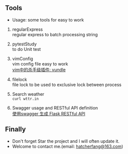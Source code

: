 ## Tools  
- Usage: some tools for easy to work  
1. regularExpress    
regular express to batch processing string  

2. pytestStudy  
to do Unit test  

3. vimConfig  
vim config file easy to work  
[vim中的杀手级插件: vundle](http://zuyunfei.com/2013/04/12/killer-plugin-of-vim-vundle/)  

4. filelock  
file lock to be used to exclusive lock between process  

5. Search weather  
`curl wttr.in`  

6. Swagger usage and RESTful API definition  
[使用swagger 生成 Flask RESTful API](https://segmentfault.com/a/1190000010144742)  

## Finally  
- Don't forget Star the project and I will often update it.  
- Welcome to contact me.(email: hatcherfang@163.com)   
